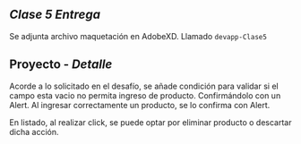 ## _Clase 5 Entrega_

Se adjunta archivo maquetación en AdobeXD. Llamado `devapp-Clase5`

## Proyecto - _Detalle_
Acorde a lo solicitado en el desafío, se añade condición para validar si el campo esta vacio no permita ingreso de producto. Confirmándolo con un Alert.
Al ingresar correctamente un producto, se lo confirma con Alert.

En listado, al realizar click, se puede optar por eliminar producto o descartar dicha acción.
